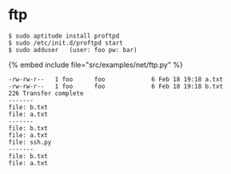 # ftp

```
$ sudo aptitude install proftpd
$ sudo /etc/init.d/proftpd start
$ sudo adduser   (user: foo pw: bar)
```
{% embed include file="src/examples/net/ftp.py" %}

```
-rw-rw-r--   1 foo      foo             6 Feb 18 19:18 a.txt
-rw-rw-r--   1 foo      foo             6 Feb 18 19:18 b.txt
226 Transfer complete
-------
file: b.txt
file: a.txt
-------
file: b.txt
file: a.txt
file: ssh.py
-------
file: b.txt
file: a.txt
```


